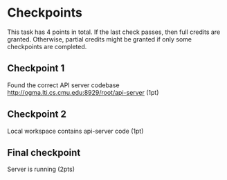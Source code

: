 # Checkpoints

This task has 4 points in total. If the last check passes, then full credits are
granted. Otherwise, partial credits might be granted if only some checkpoints are
completed.

## Checkpoint 1

Found the correct API server codebase http://ogma.lti.cs.cmu.edu:8929/root/api-server (1pt)

## Checkpoint 2

Local workspace contains api-server code (1pt)

## Final checkpoint

Server is running (2pts)